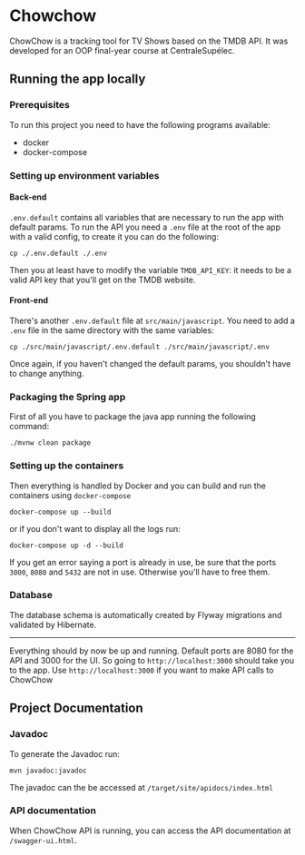 # Chowchow
ChowChow is a tracking tool for TV Shows based on the TMDB API. It was developed for an OOP final-year course at CentraleSupélec.

## Running the app locally

### Prerequisites
To run this project you need to have the following programs available:
- docker
- docker-compose

### Setting up environment variables

#### Back-end
`.env.default` contains all variables that are necessary to run the app with default params.
To run the API you need a `.env` file at the root of the app with a valid config, to create it you can do the following:
```
cp ./.env.default ./.env
```
Then you at least have to modify the variable `TMDB_API_KEY`: it needs to be a valid API key that you'll get on the TMDB website.

#### Front-end
There's another `.env.default` file at `src/main/javascript`. 
You need to add a `.env` file in the same directory with the same variables:
```
cp ./src/main/javascript/.env.default ./src/main/javascript/.env
```
Once again, if you haven't changed the default params, you shouldn't have to change anything.

### Packaging the Spring app
First of all you have to package the java app running the following command:
```
./mvnw clean package
```

### Setting up the containers
Then everything is handled by Docker and you can build and run the containers using `docker-compose`
```
docker-compose up --build
```
or if you don't want to display all the logs run:
```
docker-compose up -d --build
```
If you get an error saying a port is already in use, be sure that the ports `3000`, `8080` and `5432` are not in use.
Otherwise you'll have to free them.

### Database
The database schema is automatically created by Flyway migrations 
and validated by Hibernate.

---

Everything should by now be up and running. 
Default ports are 8080 for the API and 3000 for the UI.
So going to `http://localhost:3000` should take you to the app.
Use `http://localhost:3000` if you want to make API calls to ChowChow

## Project Documentation

### Javadoc
To generate the Javadoc run:
```
mvn javadoc:javadoc
```
The javadoc can the be accessed at `/target/site/apidocs/index.html
`
### API documentation
When ChowChow API is running, you can access the API documentation at `/swagger-ui.html`.
